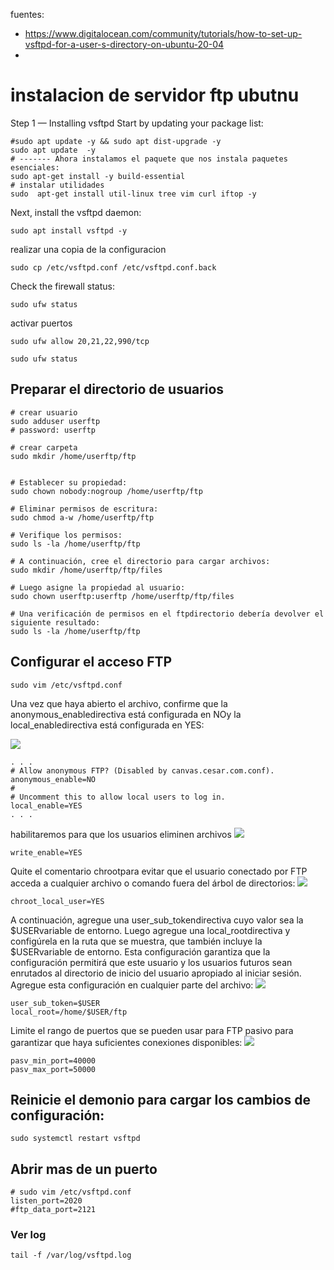 fuentes:
- https://www.digitalocean.com/community/tutorials/how-to-set-up-vsftpd-for-a-user-s-directory-on-ubuntu-20-04
- 


# instalacion de servidor ftp ubutnu

Step 1 — Installing vsftpd
Start by updating your package list:

```shell
#sudo apt update -y && sudo apt dist-upgrade -y
sudo apt update  -y
# ------- Ahora instalamos el paquete que nos instala paquetes esenciales: 
sudo apt-get install -y build-essential
# instalar utilidades
sudo  apt-get install util-linux tree vim curl iftop -y 
```
Next, install the vsftpd daemon:

```shell
sudo apt install vsftpd -y
```

realizar una copia de la configuracion
```shell
sudo cp /etc/vsftpd.conf /etc/vsftpd.conf.back
```


Check the firewall status:
```shell
sudo ufw status
```

activar puertos
```shell
sudo ufw allow 20,21,22,990/tcp
```



```shell
sudo ufw status
```
## Preparar el directorio de usuarios

```shell
# crear usuario
sudo adduser userftp
# password: userftp

# crear carpeta
sudo mkdir /home/userftp/ftp


# Establecer su propiedad:
sudo chown nobody:nogroup /home/userftp/ftp

# Eliminar permisos de escritura:
sudo chmod a-w /home/userftp/ftp

# Verifique los permisos:
sudo ls -la /home/userftp/ftp

# A continuación, cree el directorio para cargar archivos:
sudo mkdir /home/userftp/ftp/files

# Luego asigne la propiedad al usuario:
sudo chown userftp:userftp /home/userftp/ftp/files

# Una verificación de permisos en el ftpdirectorio debería devolver el siguiente resultado:
sudo ls -la /home/userftp/ftp

```

##   Configurar el acceso FTP

```shell
sudo vim /etc/vsftpd.conf
```

Una vez que haya abierto el archivo, confirme que la anonymous_enabledirectiva está configurada en NOy la local_enabledirectiva está configurada en YES:

![](https://i.imgur.com/H4KYZnZ.png)
```shell
. . .
# Allow anonymous FTP? (Disabled by canvas.cesar.com.conf).
anonymous_enable=NO
#
# Uncomment this to allow local users to log in.
local_enable=YES
. . .
```

habilitaremos para que los usuarios eliminen archivos
![](https://i.imgur.com/KoCdOZZ.png) 
```shell
write_enable=YES
```


Quite el comentario chrootpara evitar que el usuario conectado por FTP acceda a cualquier archivo o comando fuera del árbol de directorios:
![](https://i.imgur.com/om0A6Hh.png) 
```shell
chroot_local_user=YES
```

A continuación, agregue una user_sub_tokendirectiva cuyo valor sea la $USERvariable de entorno. Luego agregue una local_rootdirectiva y configúrela en la ruta que se muestra, que también incluye la $USERvariable de entorno. Esta configuración garantiza que la configuración permitirá que este usuario y los usuarios futuros sean enrutados al directorio de inicio del usuario apropiado al iniciar sesión. Agregue esta configuración en cualquier parte del archivo:
![](https://i.imgur.com/ogPQ39X.png) 
```shell
user_sub_token=$USER
local_root=/home/$USER/ftp
```

Limite el rango de puertos que se pueden usar para FTP pasivo para garantizar que haya suficientes conexiones disponibles:
![](https://i.imgur.com/kRKpn5X.png) 
```shell
pasv_min_port=40000
pasv_max_port=50000
```

## Reinicie el demonio para cargar los cambios de configuración:

```shell
sudo systemctl restart vsftpd
```


## Abrir mas de un puerto
```shell
# sudo vim /etc/vsftpd.conf
listen_port=2020
#ftp_data_port=2121
```

### Ver log
```shell
tail -f /var/log/vsftpd.log
```
